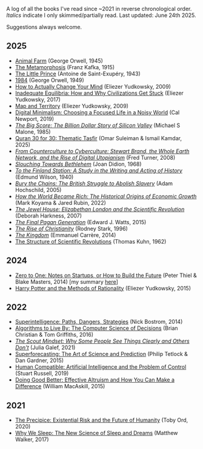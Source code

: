 A log of all the books I've read since ~2021 in reverse chronological order. *Italics* indicate I only skimmed/partially read. Last updated: June 24th 2025.

Suggestions always welcome.

## 2025

- [Animal Farm](https://en.wikipedia.org/wiki/Animal_Farm) (George Orwell, 1945)
- [The Metamorphosis](https://en.wikipedia.org/wiki/The_Metamorphosis) (Franz Kafka, 1915)
- [The Little Prince](https://en.wikipedia.org/wiki/The_Little_Prince) (Antoine de Saint-Exupéry, 1943)
- [1984](https://en.wikipedia.org/wiki/Nineteen_Eighty-Four) (George Orwell, 1949)
- [How to Actually Change Your Mind](https://www.readthesequences.com/Book-II-How-To-Actually-Change-Your-Mind) (Eliezer Yudkowsky, 2009)
- [Inadequate Equilibria: How and Why Civilizations Get Stuck](https://equilibriabook.com/) (Eliezer Yudkowsky, 2017)
- [Map and Territory](https://www.readthesequences.com/Book-I-Map-And-Territory) (Eliezer Yudkowsky, 2009)
- [Digital Minimalism: Choosing a Focused Life in a Noisy World](https://calnewport.com/on-digital-minimalism/) (Cal Newport, 2019)
- [*The Big Score: The Billion Dollar Story of Silicon Valley*](https://press.stripe.com/the-big-score) (Michael S Malone, 1985)
- [Quran 30 for 30: Thematic Tasfir](https://yaqeeninstitute.org/read/books/quran-30-for-30-thematic-tafsir) (Omar Suleiman & Ismail Kamdar, 2025)
- [*From Counterculture to Cyberculture: Stewart Brand, the Whole Earth Network, and the Rise of Digital Utopianism*](https://press.uchicago.edu/ucp/books/book/chicago/F/bo3773600.html) (Fred Turner, 2008)
- [*Slouching Towards Bethlehem*](https://en.wikipedia.org/wiki/Slouching_Towards_Bethlehem) (Joan Didion, 1968)
- [*To the Finland Station: A Study in the Writing and Acting of History*](https://en.wikipedia.org/wiki/To_the_Finland_Station) (Edmund Wilson, 1940)
- [*Bury the Chains: The British Struggle to Abolish Slavery*](https://en.wikipedia.org/wiki/Bury_the_Chains) (Adam Hochschild, 2005)
- [*How the World Became Rich: The Historical Origins of Economic Growth*](https://www.amazon.co.uk/How-World-Became-Rich-Historical/dp/1509540237) (Mark Koyama & Jared Rubin, 2022)
- [*The Jewel House: Elizabethan London and the Scientific Revolution*](https://en.wikipedia.org/wiki/The_Jewel_House) (Deborah Harkness, 2007)
- [*The Final Pagan Generation*](https://www.amazon.co.uk/Final-Generation-Transformation-Classical-Heritage/dp/0520283708) (Edward J. Watts, 2015)
- [*The Rise of Christianity*](https://en.wikipedia.org/wiki/The_Rise_of_Christianity) (Rodney Stark, 1996)
- [*The Kingdom*](https://en.wikipedia.org/wiki/The_Kingdom_(Carr%C3%A8re_novel)) (Emmanuel Carrère, 2014)
- [The Structure of Scientific Revolutions](https://en.wikipedia.org/wiki/The_Structure_of_Scientific_Revolutions) (Thomas Kuhn, 1962)

## 2024

- [Zero to One: Notes on Startups, or How to Build the Future](https://en.wikipedia.org/wiki/Zero_to_One) (Peter Thiel & Blake Masters, 2014) [my summary [here](https://bilalchughtai.co.uk/zero-to-one/)]
- [Harry Potter and the Methods of Rationality](https://hpmor.com/) (Eliezer Yudkowsky, 2015)

## 2022

- [Superintelligence: Paths, Dangers, Strategies](https://en.wikipedia.org/wiki/Superintelligence:_Paths,_Dangers,_Strategies) (Nick Bostrom, 2014)
- [Algorithms to Live By: The Computer Science of Decisions](https://brianchristian.org/algorithms-to-live-by/) (Brian Christian & Tom Griffiths, 2016)
- [*The Scout Mindset: Why Some People See Things Clearly and Others Don't*](https://en.wikipedia.org/wiki/The_Scout_Mindset) (Julia Galef, 2021)
- [Superforecasting: The Art of Science and Prediction](https://www.amazon.co.uk/Superforecasting-Science-Prediction-Philip-Tetlock/dp/1847947158) (Philip Tetlock & Dan Gardner, 2015)
- [Human Compatible: Artificial Intelligence and the Problem of Control](https://en.wikipedia.org/wiki/Human_Compatible) (Stuart Russell, 2019)
- [Doing Good Better: Effective Altruism and How You Can Make a Difference](https://www.effectivealtruism.org/doing-good-better) (William MacAskill, 2015)

## 2021

- [The Precipice: Existential Risk and the Future of Humanity](https://en.wikipedia.org/wiki/The_Precipice:_Existential_Risk_and_the_Future_of_Humanity) (Toby Ord, 2020)
- [Why We Sleep: The New Science of Sleep and Dreams](https://en.wikipedia.org/wiki/Why_We_Sleep) (Matthew Walker, 2017)
